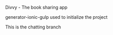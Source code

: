 Divvy - The book sharing app

generator-ionic-gulp used to initialize the project

This is the chatting branch
